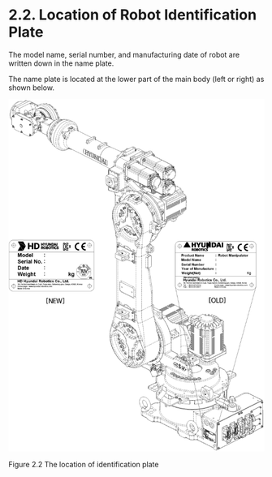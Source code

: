 ﻿# 2.2. Location of Robot Identification Plate

The model name, serial number, and manufacturing date of robot are written down in the name plate. 

The name plate is located at the lower part of the main body (left or right) as shown below.




![](../_assets/그림_2.2_로봇명판부착위치.png)

Figure 2.2 The location of identification plate
